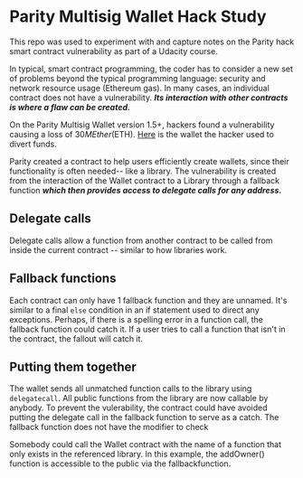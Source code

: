 # Parity Multisig Wallet Hack Study

This repo was used to experiment with and capture notes on the Parity hack smart contract vulnerability as part of a Udacity course. 

In typical, smart contract programming, the coder has to consider a new set of problems beyond the typical programming language:  security and network resource usage (Ethereum gas).  In many cases, an individual contract does not have a vulnerability.  ***Its interaction with other contracts is where a flaw can be created.***  

On the Parity Multisig Wallet version 1.5+, hackers found a vulnerability causing a loss of $30M Ether ($ETH).  [Here](https://etherscan.io/address/0xb3764761e297d6f121e79c32a65829cd1ddb4d32#internaltx) is the wallet the hacker used to divert funds.  

Parity created a contract to help users efficiently create wallets, since their functionality is often needed-- like a library.  The vulnerability is created from the interaction of the Wallet contract to a Library through a fallback function ***which then provides access to delegate calls for any address.***  


## Delegate calls

Delegate calls allow a function from another contract to be called from inside the current contract -- similar to how libraries work.  

## Fallback functions

Each contract can only have 1 fallback function and they are unnamed.  It's similar to a final ```else``` condition in an if statement used to direct any exceptions.  Perhaps, if there is a spelling error in a function call, the fallback function could catch it.  If a user tries to call a function that isn't in the contract, the fallout will catch it.  

## Putting them together

The wallet sends all unmatched function calls to the library using ```delegatecall```.  All public functions from the library are now callable by anybody.  To prevent the vulerability, the contract could have avoided putting the delegate call in the fallback function to serve as a catch.   The fallback function does not have the modifier to check 

Somebody could call the Wallet contract with the name of a function that only exists in the referenced library.  In this example, the addOwner() function is accessible to the public via the fallbackfunction.  
